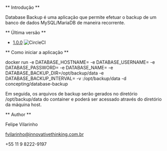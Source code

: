 ** Introdução **

Database Backup é uma aplicação que permite efetuar o backup de um banco de dados MySQL/MariaDB de maneira recorrente. 

** Última versão **

* [1.0.0](https://circleci.com/bb/concepting/databasebackup/tree/master) ![CircleCI](https://circleci.com/bb/concepting/databasebackup.svg?style=svg)

** Como iniciar a aplicação **

docker run -e DATABASE_HOSTNAME=<hostname> -e DATABASE_USERNAME=<username> -e DATABASE_PASSWORD=<password> -e DATABASE_NAME=<name> -e DATABASE_BACKUP_DIR=/opt/backup/data -e DATABASE_BACKUP_INTERVAL=<interval> -v <host-dir>:/opt/backup/data -d concepting/database-backup

Em seguida, os arquivos de backup serão gerados no diretório /opt/backup/data do container e poderá ser acessado através do diretório <host-dir> da máquina host.

** Author **

Felipe Vilarinho 

fvilarinho@innovativethinking.com.br

+55 11 9 8222-9197
